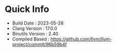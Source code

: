 # Quick Info
* Build Date : 2023-05-28
* Clang Version : 17.0.0
* Binutils Version : 2.40
* Compiled Based : https://github.com/llvm/llvm-project/commit/96b59b4f
